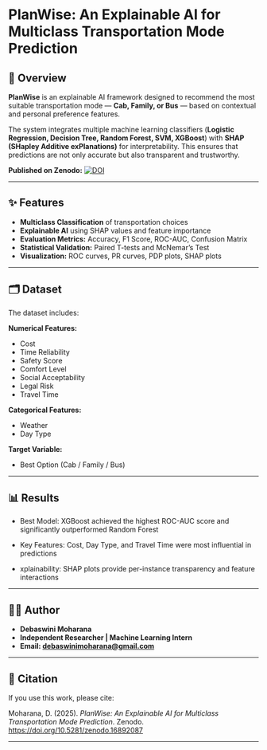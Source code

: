 # PlanWise: An Explainable AI for Multiclass Transportation Mode Prediction

## 📖 Overview
**PlanWise** is an explainable AI framework designed to recommend the most suitable transportation mode — **Cab, Family, or Bus** — based on contextual and personal preference features.  

The system integrates multiple machine learning classifiers (**Logistic Regression, Decision Tree, Random Forest, SVM, XGBoost**) with **SHAP (SHapley Additive exPlanations)** for interpretability. This ensures that predictions are not only accurate but also transparent and trustworthy.  

**Published on Zenodo:** [![DOI](https://zenodo.org/badge/DOI/10.5281/zenodo.16892087.svg)](https://doi.org/10.5281/zenodo.16892087)


---

## ✨ Features
- **Multiclass Classification** of transportation choices  
- **Explainable AI** using SHAP values and feature importance  
- **Evaluation Metrics:** Accuracy, F1 Score, ROC-AUC, Confusion Matrix  
- **Statistical Validation:** Paired T-tests and McNemar’s Test  
- **Visualization:** ROC curves, PR curves, PDP plots, SHAP plots  

---

## 🗂️ Dataset
The dataset includes:

**Numerical Features:**  
- Cost  
- Time Reliability  
- Safety Score  
- Comfort Level  
- Social Acceptability  
- Legal Risk  
- Travel Time  

**Categorical Features:**  
- Weather  
- Day Type  

**Target Variable:**  
- Best Option (Cab / Family / Bus)  

---

## 📊 Results

- Best Model: XGBoost achieved the highest ROC-AUC score and significantly outperformed Random Forest

- Key Features: Cost, Day Type, and Travel Time were most influential in predictions

- xplainability: SHAP plots provide per-instance transparency and feature interactions

---

## 👩‍💻 Author

- **Debaswini Moharana**
- **Independent Researcher | Machine Learning Intern**
- **Email: debaswinimoharana@gmail.com**

---

##  📖 Citation
If you use this work, please cite:

Moharana, D. (2025). *PlanWise: An Explainable AI for Multiclass Transportation Mode Prediction*. Zenodo. https://doi.org/10.5281/zenodo.16892087


---
